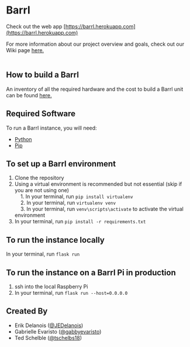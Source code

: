 # Barrl
Check out the web app [https://barrl.herokuapp.com](https://barrl.herokuapp.com) <br/>

For more information about our project overview and goals, check out our Wiki page [here.](https://github.com/tschelbs18/barrl/wiki)
<br/> <br/>

## How to build a Barrl
An inventory of all the required hardware and the cost to build a Barrl unit can be found [here.](https://docs.google.com/spreadsheets/u/1/d/1oeld_4YFFCOyfyVn-yoKrc7Vv1LyA8GUgOt9WdFAWWM/edit#gid=0)

## Required Software
To run a Barrl instance, you will need:
- [Python](https://www.python.org/downloads/)
- [Pip](https://pip.pypa.io/en/stable/installing/)

## To set up a Barrl environment
1. Clone the repository
2. Using a virtual environment is recommended but not essential (skip if you are not using one) <br/>
&nbsp;&nbsp;&nbsp; 1. In your terminal, run ``` pip install virtualenv ```  <br/>
&nbsp;&nbsp;&nbsp; 2. In your terminal, run ``` virtualenv venv ```  <br/>
&nbsp;&nbsp;&nbsp; 3. In your terminal, run ``` venv\scripts\activate ``` to activate the virtual environment <br/>
3. In your terminal, run ``` pip install -r requirements.txt ```

## To run the instance locally
In your terminal, run ``` flask run ```

## To run the instance on a Barrl Pi in production
1. ssh into the local Raspberry Pi
2. In your terminal, run ``` flask run --host=0.0.0.0 ```

## Created By
- Erik Delanois ([@JEDelanois](https://github.com/@JEDelanois))
- Gabrielle Evaristo ([@gabbyevaristo](https://github.com/gabbyevaristo))
- Ted Schelble ([@tschelbs18](https://github.com/tschelbs18))
